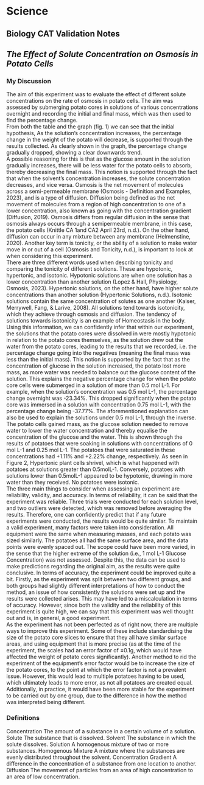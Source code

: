 <head>
    <title>Yr9 BioCat Val</title>
</head>
<body>
    <h1 class="title">Science</h1>
    <h2>Biology CAT Validation Notes</h2>
    <h2><em>The Effect of Solute Concentration on Osmosis in Potato Cells</em></h2>
    <h3>My Discussion</h3>
    <p>The aim of this experiment was to evaluate the effect of different solute concentrations on the rate of osmosis in potato cells. The aim was assessed by submerging potato cores in solutions of various concentrations overnight and recording the initial and final mass, which was then used to find the percentage change. <br> From both the table and the graph (fig. 1) we can see that the initial hypothesis, As the solution’s concentration increases, the percentage change in the weight of the potato will decrease, is supported through the results collected. As clearly shown in the graph, the percentage change gradually dropped, showing a clear downwards trend. <br> A possible reasoning for this is that as the glucose amount in the solution gradually increases, there will be less water for the potato cells to absorb, thereby decreasing the final mass. This notion is supported through the fact that when the solvent’s concentration increases, the solute concentration decreases, and vice versa. Osmosis is the net movement of molecules across a semi-permeable membrane (Osmosis - Definition and Examples, 2023), and is a type of diffusion. Diffusion being defined as the net movement of molecules from a region of high concentration to one of a lower concentration, also known as going with the concentration gradient (Diffusion, 2019). Osmosis differs from regular diffusion in the sense that osmosis always occurs through a semipermeable membrane, in this case, the potato cells (Knittle CA 1and CA2 April 23rd, n.d.). On the other hand, diffusion can occur in any mixture between any membrane (Helmenstine, 2020). Another key term is tonicity, or the ability of a solution to make water move in or out of a cell (Osmosis and Tonicity, n.d.), is important to look at when considering this experiment. <br> There are three different words used when describing tonicity and comparing the tonicity of different solutions. These are hypotonic, hypertonic, and isotonic. Hypotonic solutions are when one solution has a lower concentration than another solution (Lopez & Hall, Physiology, Osmosis, 2023). Hypertonic solutions, on the other hand, have higher solute concentrations than another solution (Hypertonic Solutions, n.d.). Isotonic solutions contain the same concentration of solutes as one another (Kaiser, Merrywell, Fang, & Larive, 2008). All solutions tend towards isotonicity, which they achieve through osmosis and diffusion. The tendency of solutions towards isotonicity is an example of Homeostasis in the body. Using this information, we can confidently infer that within our experiment, the solutions that the potato cores were dissolved in were mostly hypotonic in relation to the potato cores themselves, as the solution drew out the water from the potato cores, leading to the results that we recorded, i.e. the percentage change going into the negatives (meaning the final mass was less than the initial mass). This notion is supported by the fact that as the concentration of glucose in the solution increased, the potato lost more mass, as more water was needed to balance out the glucose content of the solution. This explains the negative percentage change for when the potato core cells were submerged in a solution of more than 0.5 mol L-1. For example, when the solution’s concentration was 0.5 mol L-1, the percentage change overnight was -23.34%. This dropped significantly when the potato core was immersed in a solution with concentration 0.75 mol L-1, with the percentage change being -37.77%. The aforementioned explanation can also be used to explain the solutions under 0.5 mol L-1, through the inverse. The potato cells gained mass, as the glucose solution needed to remove water to lower the water concentration and thereby equalise the concentration of the glucose and the water. This is shown through the results of potatoes that were soaking in solutions with concentrations of 0 mol L-1 and 0.25 mol L-1. The potatoes that were saturated in these concentrations had +1.11% and +2.22% change, respectively. As seen in Figure 2, Hypertonic plant cells shrivel, which is what happened with potatoes at solutions greater than 0.5molL-1. Conversely, potatoes with solutions lower than 0.5molL-1 appeared to be hypotonic, drawing in more water than they received. No potatoes were isotonic. <br> The three main things to consider when assessing an experiment are reliability, validity, and accuracy. In terms of reliability, it can be said that the experiment was reliable. Three trials were conducted for each solution level, and two outliers were detected, which was removed before averaging the results. Therefore, one can confidently predict that if any future experiments were conducted, the results would be quite similar. To maintain a valid experiment, many factors were taken into consideration. All equipment were the same when measuring masses, and each potato was sized similarly. The potatoes all had the same surface area, and the data points were evenly spaced out. The scope could have been more varied, in the sense that the higher extreme of the solution (i.e., 1 mol L-1 Glucose Concentration) was not assessed. Despite this, the data can be used to make predictions regarding the original aim, as the results were quite conclusive. In terms of accuracy, the experiment could be improved quite a bit. Firstly, as the experiment was split between two different groups, and both groups had slightly different interpretations of how to conduct the method, an issue of how consistently the solutions were set up and the results were collected arises. This may have led to a miscalculation in terms of accuracy. However, since both the validity and the reliability of this experiment is quite high, we can say that this experiment was well thought out and is, in general, a good experiment. <br> As the experiment has not been perfected as of right now, there are multiple ways to improve this experiment. Some of these include standardising the size of the potato core slices to ensure that they all have similar surface areas, and using equipment that is more precise (as at the time of the experiment, the scales had an error factor of ±0.1g, which would have affected the weight of potato cores significantly). Another method to rid the experiment of the equipment’s error factor would be to increase the size of the potato cores, to the point at which the error factor is not a prevalent issue. However, this would lead to multiple potatoes having to be used, which ultimately leads to more error, as not all potatoes are created equal. Additionally, in practice, it would have been more stable for the experiment to be carried out by one group, due to the difference in how the method was interpreted being different.</p>
    <h3>Definitions</h3>
    <def><abbr>Concentration</abbr> The amount of a substance in a certain volume of a solution.</def>
    <def><abbr>Solute</abbr> The substance that is dissolved.</def>
    <def><abbr>Solvent</abbr> The substance in which the solute dissolves.</def>
    <def><abbr>Solution</abbr> A homogenous mixture of two or more substances.</def>
    <def><abbr>Homogenous Mixture</abbr> A mixture where the substances are evenly distributed throughout the solvent.</def>
    <def><abbr>Concentration Gradient</abbr> A difference in the concentration of a substance from one location to another.</def>
    <def><abbr>Diffusion</abbr> The movement of particles from an area of high concentration to an area of low concentration.</def>
</body>
